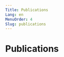 ```yaml
---
Title: Publications
Lang: en
MenuOrder: 4
Slug: publications
---
```

# Publications

<script src="https://bibbase.org/show?bib=https%3A%2F%2Fapi.zotero.org%2Fusers%2F2805047%2Fcollections%2FICBS3JG5%2Fitems%3Fkey%3Dvu5JAgEl9brxvxihKOTCpenn%26format%3Dbibtex%26limit%3D100&jsonp=1&css=self&theme=default&group0=type&sort=-year&owner=Kashino"></script>

